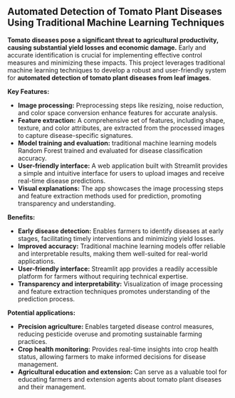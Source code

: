 ## Automated Detection of Tomato Plant Diseases Using Traditional Machine Learning Techniques

**Tomato diseases pose a significant threat to agricultural productivity, causing substantial yield losses and economic damage.** Early and accurate identification is crucial for implementing effective control measures and minimizing these impacts. This project leverages traditional machine learning techniques to develop a robust and user-friendly system for **automated detection of tomato plant diseases from leaf images**.

**Key Features:**

* **Image processing:** Preprocessing steps like resizing, noise reduction, and color space conversion enhance features for accurate analysis.
* **Feature extraction:** A comprehensive set of features, including shape, texture, and color attributes, are extracted from the processed images to capture disease-specific signatures.
* **Model training and evaluation:** traditional machine learning models Random Forest trained and evaluated for disease classification accuracy.
* **User-friendly interface:** A web application built with Streamlit provides a simple and intuitive interface for users to upload images and receive real-time disease predictions.
* **Visual explanations:** The app showcases the image processing steps and feature extraction methods used for prediction, promoting transparency and understanding.

**Benefits:**

* **Early disease detection:** Enables farmers to identify diseases at early stages, facilitating timely interventions and minimizing yield losses.
* **Improved accuracy:** Traditional machine learning models offer reliable and interpretable results, making them well-suited for real-world applications.
* **User-friendly interface:** Streamlit app provides a readily accessible platform for farmers without requiring technical expertise.
* **Transparency and interpretability:** Visualization of image processing and feature extraction techniques promotes understanding of the prediction process.

**Potential applications:**

* **Precision agriculture:** Enables targeted disease control measures, reducing pesticide overuse and promoting sustainable farming practices.
* **Crop health monitoring:** Provides real-time insights into crop health status, allowing farmers to make informed decisions for disease management.
* **Agricultural education and extension:** Can serve as a valuable tool for educating farmers and extension agents about tomato plant diseases and their management.
